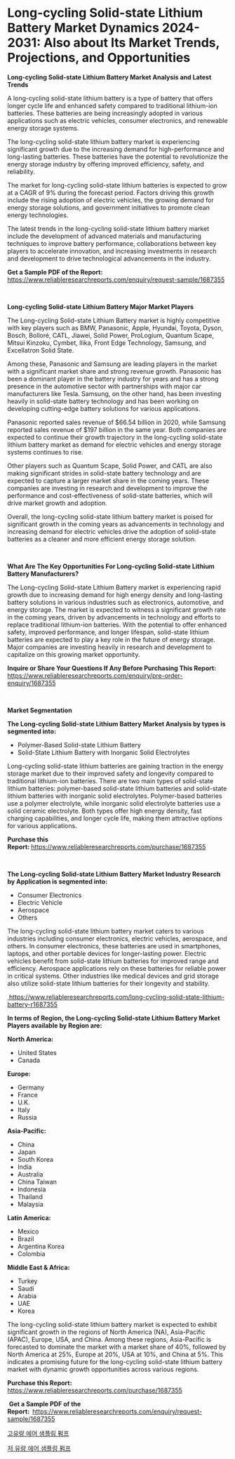 <p><h1>Long-cycling Solid-state Lithium Battery Market Dynamics 2024-2031: Also about Its Market Trends, Projections, and Opportunities</h1></p><p><strong>Long-cycling Solid-state Lithium Battery Market Analysis and Latest Trends</strong></p>
<p><p>A long-cycling solid-state lithium battery is a type of battery that offers longer cycle life and enhanced safety compared to traditional lithium-ion batteries. These batteries are being increasingly adopted in various applications such as electric vehicles, consumer electronics, and renewable energy storage systems.</p><p>The long-cycling solid-state lithium battery market is experiencing significant growth due to the increasing demand for high-performance and long-lasting batteries. These batteries have the potential to revolutionize the energy storage industry by offering improved efficiency, safety, and reliability.</p><p>The market for long-cycling solid-state lithium batteries is expected to grow at a CAGR of 9% during the forecast period. Factors driving this growth include the rising adoption of electric vehicles, the growing demand for energy storage solutions, and government initiatives to promote clean energy technologies.</p><p>The latest trends in the long-cycling solid-state lithium battery market include the development of advanced materials and manufacturing techniques to improve battery performance, collaborations between key players to accelerate innovation, and increasing investments in research and development to drive technological advancements in the industry.</p></p>
<p><strong>Get a Sample PDF of the Report:&nbsp;</strong> <a href="https://www.reliableresearchreports.com/enquiry/request-sample/1687355">https://www.reliableresearchreports.com/enquiry/request-sample/1687355</a></p>
<p>&nbsp;</p>
<p><strong>Long-cycling Solid-state Lithium Battery Major Market Players</strong></p>
<p><p>The Long-cycling Solid-state Lithium Battery market is highly competitive with key players such as BMW, Panasonic, Apple, Hyundai, Toyota, Dyson, Bosch, Bolloré, CATL, Jiawei, Solid Power, ProLogium, Quantum Scape, Mitsui Kinzoku, Cymbet, Ilika, Front Edge Technology, Samsung, and Excellatron Solid State.</p><p>Among these, Panasonic and Samsung are leading players in the market with a significant market share and strong revenue growth. Panasonic has been a dominant player in the battery industry for years and has a strong presence in the automotive sector with partnerships with major car manufacturers like Tesla. Samsung, on the other hand, has been investing heavily in solid-state battery technology and has been working on developing cutting-edge battery solutions for various applications.</p><p>Panasonic reported sales revenue of $66.54 billion in 2020, while Samsung reported sales revenue of $197 billion in the same year. Both companies are expected to continue their growth trajectory in the long-cycling solid-state lithium battery market as demand for electric vehicles and energy storage systems continues to rise.</p><p>Other players such as Quantum Scape, Solid Power, and CATL are also making significant strides in solid-state battery technology and are expected to capture a larger market share in the coming years. These companies are investing in research and development to improve the performance and cost-effectiveness of solid-state batteries, which will drive market growth and adoption.</p><p>Overall, the long-cycling solid-state lithium battery market is poised for significant growth in the coming years as advancements in technology and increasing demand for electric vehicles drive the adoption of solid-state batteries as a cleaner and more efficient energy storage solution.</p></p>
<p>&nbsp;</p>
<p><strong>What Are The Key Opportunities For Long-cycling Solid-state Lithium Battery Manufacturers?</strong></p>
<p><p>The Long-cycling Solid-state Lithium Battery market is experiencing rapid growth due to increasing demand for high energy density and long-lasting battery solutions in various industries such as electronics, automotive, and energy storage. The market is expected to witness a significant growth rate in the coming years, driven by advancements in technology and efforts to replace traditional lithium-ion batteries. With the potential to offer enhanced safety, improved performance, and longer lifespan, solid-state lithium batteries are expected to play a key role in the future of energy storage. Major companies are investing heavily in research and development to capitalize on this growing market opportunity.</p></p>
<p><strong>Inquire or Share Your Questions If Any Before Purchasing This Report:</strong> <a href="https://www.reliableresearchreports.com/enquiry/pre-order-enquiry/1687355">https://www.reliableresearchreports.com/enquiry/pre-order-enquiry/1687355</a></p>
<p>&nbsp;</p>
<p><strong>Market Segmentation</strong></p>
<p><strong>The Long-cycling Solid-state Lithium Battery Market Analysis by types is segmented into:</strong></p>
<p><ul><li>Polymer-Based Solid-state Lithium Battery</li><li>Solid-State Lithium Battery with Inorganic Solid Electrolytes</li></ul></p>
<p><p>Long-cycling solid-state lithium batteries are gaining traction in the energy storage market due to their improved safety and longevity compared to traditional lithium-ion batteries. There are two main types of solid-state lithium batteries: polymer-based solid-state lithium batteries and solid-state lithium batteries with inorganic solid electrolytes. Polymer-based batteries use a polymer electrolyte, while inorganic solid electrolyte batteries use a solid ceramic electrolyte. Both types offer high energy density, fast charging capabilities, and longer cycle life, making them attractive options for various applications.</p></p>
<p><strong>Purchase this Report:&nbsp;</strong><a href="https://www.reliableresearchreports.com/purchase/1687355">https://www.reliableresearchreports.com/purchase/1687355</a></p>
<p>&nbsp;</p>
<p><strong>The Long-cycling Solid-state Lithium Battery Market Industry Research by Application is segmented into:</strong></p>
<p><ul><li>Consumer Electronics</li><li>Electric Vehicle</li><li>Aerospace</li><li>Others</li></ul></p>
<p><p>The long-cycling solid-state lithium battery market caters to various industries including consumer electronics, electric vehicles, aerospace, and others. In consumer electronics, these batteries are used in smartphones, laptops, and other portable devices for longer-lasting power. Electric vehicles benefit from solid-state lithium batteries for improved range and efficiency. Aerospace applications rely on these batteries for reliable power in critical systems. Other industries like medical devices and grid storage also utilize solid-state lithium batteries for their longevity and stability.</p></p>
<p><a href="https://www.reliableresearchreports.com/long-cycling-solid-state-lithium-battery-r1687355">&nbsp;https://www.reliableresearchreports.com/long-cycling-solid-state-lithium-battery-r1687355</a></p>
<p><strong>In terms of Region, the Long-cycling Solid-state Lithium Battery Market Players available by Region are:</strong></p>
<p>
    <p> <strong> North America: </strong>
        <ul>
            <li>United States</li>
            <li>Canada</li>
        </ul>
        </p> 
    <p> <strong> Europe: </strong>
        <ul>
            <li>Germany</li>
            <li>France</li>
            <li>U.K.</li>
            <li>Italy</li>
            <li>Russia</li>
        </ul>
        </p> 
    <p> <strong> Asia-Pacific: </strong>
        <ul>
            <li>China</li>
            <li>Japan</li>
            <li>South Korea</li>
            <li>India</li>
            <li>Australia</li>
            <li>China Taiwan</li>
            <li>Indonesia</li>
            <li>Thailand</li>
            <li>Malaysia</li>
        </ul>
        </p> 
    <p> <strong> Latin America: </strong>
        <ul>
            <li>Mexico</li>
            <li>Brazil</li>
            <li>Argentina Korea</li>
            <li>Colombia</li>
        </ul>
        </p> 
    <p> <strong> Middle East & Africa: </strong>
        <ul>
            <li>Turkey</li>
            <li>Saudi</li>
            <li>Arabia</li>
            <li>UAE</li>
            <li>Korea</li>
        </ul>
    </p>
    </p>
<p><p>The long-cycling solid-state lithium battery market is expected to exhibit significant growth in the regions of North America (NA), Asia-Pacific (APAC), Europe, USA, and China. Among these regions, Asia-Pacific is forecasted to dominate the market with a market share of 40%, followed by North America at 25%, Europe at 20%, USA at 10%, and China at 5%. This indicates a promising future for the long-cycling solid-state lithium battery market with dynamic growth opportunities across various regions.</p></p>
<p><strong>Purchase this Report: </strong><a href="https://www.reliableresearchreports.com/purchase/1687355">https://www.reliableresearchreports.com/purchase/1687355</a></p>
<p>&nbsp;<strong>Get a Sample PDF of the Report:&nbsp;&nbsp;</strong><a href="https://www.reliableresearchreports.com/enquiry/request-sample/1687355">https://www.reliableresearchreports.com/enquiry/request-sample/1687355</a></p>
<p><strong></strong></p>
<p><p><a href="https://github.com/vsap75a286l/Market-Research-Report-List-2/blob/main/1305580106301.md">고유량 에어 샘플링 펌프</a></p><p><a href="https://github.com/Maeennan456456/Market-Research-Report-List-2/blob/main/5968491106302.md">저 유량 에어 샘플링 펌프</a></p></p>